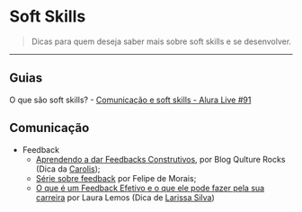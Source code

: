 # Soft Skills

> Dicas para quem deseja saber mais sobre soft skills e se desenvolver. 

---

## Guias

O que são soft skills?
    - [Comunicação e soft skills - Alura Live #91](https://www.youtube.com/watch?v=McC4oh_jPgk)

## Comunicação

- Feedback
    - [Aprendendo a dar Feedbacks Construtivos](https://qulture.rocks/blog/aprendendo-a-dar-feedbacks/), por Blog Qulture Rocks (Dica da [Carolis](https://twitter.com/caroliscaroles));
    - [Série sobre feedback](https://medium.com/@felipedemoraes/s%C3%A9rie-sobre-feedback-dbdb852a7bfb) por Felipe de Morais;
    - [O que é um Feedback Efetivo e o que ele pode fazer pela sua carreira](https://www.programaria.org/o-que-e-um-feedback-efetivo-e-o-que-ele-pode-fazer-pela-sua-carreira/) por Laura Lemos (Dica de [Larissa Silva](https://github.com/lagcrs))
